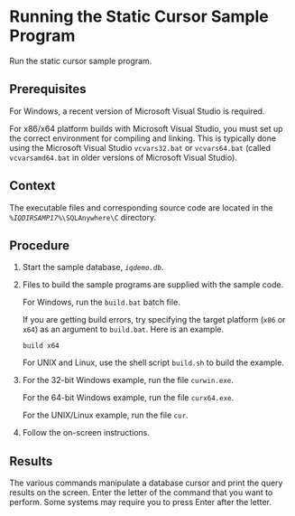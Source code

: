 <!-- loio3bd30a956c5f1014bcadbeb96dfce3eb -->

# Running the Static Cursor Sample Program

Run the static cursor sample program.



## Prerequisites

For Windows, a recent version of Microsoft Visual Studio is required.

For x86/x64 platform builds with Microsoft Visual Studio, you must set up the correct environment for compiling and linking. This is typically done using the Microsoft Visual Studio `vcvars32.bat` or `vcvars64.bat` \(called `vcvarsamd64.bat` in older versions of Microsoft Visual Studio\).



## Context

The executable files and corresponding source code are located in the <code><i>%IQDIRSAMP17%</i>\SQLAnywhere\C</code> directory.



## Procedure

1.  Start the sample database, <code><i>iqdemo.db</i></code>.

2.  Files to build the sample programs are supplied with the sample code.

    For Windows, run the `build.bat` batch file.

    If you are getting build errors, try specifying the target platform \(`x86` or `x64`\) as an argument to `build.bat`. Here is an example.

    ```
    build x64
    ```

    For UNIX and Linux, use the shell script `build.sh` to build the example.

3.  For the 32-bit Windows example, run the file `curwin.exe`.

    For the 64-bit Windows example, run the file `curx64.exe`.

    For the UNIX/Linux example, run the file `cur`.

4.  Follow the on-screen instructions.




## Results

The various commands manipulate a database cursor and print the query results on the screen. Enter the letter of the command that you want to perform. Some systems may require you to press Enter after the letter.


